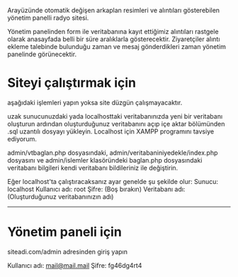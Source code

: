 Arayüzünde otomatik değişen arkaplan resimleri ve alıntıları gösterebilen yönetim panelli radyo sitesi.

Yönetim panelinden form ile veritabanına kayıt ettiğimiz alıntıları rastgele olarak anasayfada belli bir süre aralıklarla gösterecektir.
Ziyaretçiler alıntı ekleme talebinde bulunduğu zaman ve mesaj gönderdikleri zaman yönetim panelinde görünecektir.

# Siteyi çalıştırmak için
aşağıdaki işlemleri yapın yoksa site düzgün çalışmayacaktır. 

uzak sunucunuzdaki yada localhosttaki veritabanınızda yeni bir veritabanı oluşturun ardından oluşturduğunuz veritabanını açıp içe aktar bölümünden .sql uzantılı dosyayı yükleyin. Localhost için XAMPP programını tavsiye ediyorum.

admin/vtbaglan.php dosyasındaki, 
admin/veritabaniniyedekle/index.php dosyasını ve 
admin/islemler klasöründeki baglan.php dosyasındaki veritabanı bilgileri kendi veritabanı bildileriniz ile değiştirin.

Eğer localhost'ta çalıştıracaksanız ayar genelde şu şekilde olur:
Sunucu: localhost
Kullanıcı adı: root
Şifre: (Boş bırakın)
Veritabanı adı: (Oluşturduğunuz veritabanınızın adı)

---

# Yönetim paneli için
siteadi.com/admin adresinden giriş yapın

Kullanıcı adı: mail@mail.mail
Şifre: fg46dg4rt4
